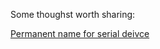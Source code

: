 Some thoughst worth sharing:

[Permanent name for serial deivce](sites/permanent_name_for_serial_device.md)
